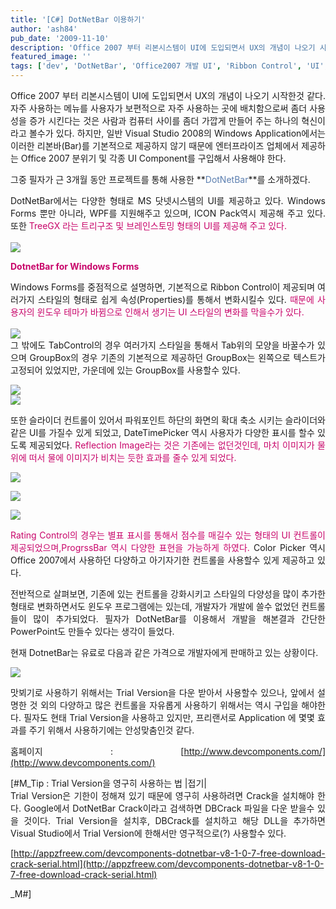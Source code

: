 ```yaml
---
title: '[C#] DotNetBar 이용하기'
author: 'ash84'
pub_date: '2009-11-10'
description: 'Office 2007 부터 리본시스템이 UI에 도입되면서 UX의 개념이 나오기 시작한것 같다. 자주 사용하는 메뉴를 사용자가 보편적으로 자주 사용하는 곳에 배치함으로써 좀더 사용성을 증가 시킨다는 것은 사람과 컴퓨터 사이를 좀더 가깝게 만들어 주는 하나의 혁신이라고 볼수가 있다. 하지만, 일반 Visual Studio 2008의 Windows Applicatio'
featured_image: ''
tags: ['dev', 'DotNetBar', 'Office2007 개발 UI', 'Ribbon Control', 'UI', '닷넷바']
---
```



<div style="TEXT-ALIGN: justify; MARGIN-LEFT: 4em">  
</div>  
<div style="TEXT-ALIGN: justify">Office 2007 부터 리본시스템이 UI에 도입되면서 UX의 개념이 나오기 시작한것 같다. 자주 사용하는 메뉴를 사용자가 보편적으로 자주 사용하는 곳에 배치함으로써 좀더 사용성을 증가 시킨다는 것은 사람과 컴퓨터 사이를 좀더 가깝게 만들어 주는 하나의 혁신이라고 볼수가 있다. 하지만, 일반 Visual Studio 2008의 Windows Application에서는 이러한 리본바(Bar)를 기본적으로 제공하지 않기 때문에 엔터프라이즈 업체에서 제공하는 Office 2007 분위기 및 각종 UI Component를 구입해서 사용해야 한다.

그중 필자가 근 3개월 동안 프로젝트를 통해 사용한 **<font color="#5c7fb0">DotNetBar</font>**를 소개하겠다.

DotNetBar에서는 다양한 형태로 MS 닷넷시스템의 UI를 제공하고 있다. Windows Forms 뿐만 아니라, WPF를 지원해주고 있으며, ICON Pack역시 제공해 주고 있다. 또한 <font color="#c8056a">TreeGX 라는 트리구조 및 브레인스토밍 형태의 UI를 제공해 주고 있다.   
</font>  
![](http://ash84.net/wp-content/uploads/1/cfile28.uf.2065A3044AF8B99EA1F647.jpg)

**<font color="#c8056a">DotnetBar for Windows Forms</font>**

Windows Forms를 중점적으로 설명하면, 기본적으로 Ribbon Control이 제공되며 여러가지 스타일의 형태로 쉽게 속성(Properties)를 통해서 변화시킬수 있다. <font color="#c8056a">때문에 사용자의 윈도우 테마가 바뀜으로 인해서 생기는 UI 스타일의 변화를 막을수가 있다.   
</font>  
![](http://ash84.net/wp-content/uploads/1/cfile22.uf.196711014AF8BA5742AE1C.jpg)  
 그 밖에도 TabControl의 경우 여러가지 스타일을 통해서 Tab위의 모양을 바꿀수가 있으며 GroupBox의 경우 기존의 기본적으로 제공하던 GroupBox는 왼쪽으로 텍스트가 고정되어 있었지만, 가운데에 있는 GroupBox를 사용할수 있다.

![](http://ash84.net/wp-content/uploads/1/cfile23.uf.15658F034AF8BCA35C9812.jpg)  
![](http://ash84.net/wp-content/uploads/1/cfile8.uf.125F6D024AF8BCAD5BD4C9.jpg)

또한 슬라이더 컨트롤이 있어서 파워포인트 하단의 화면의 확대 축소 시키는 슬라이더와 같은 UI를 가질수 있게 되었고, DateTimePicker 역시 사용자가 다양한 표시를 할수 있도록 제공되었다. <font color="#c8056a">Reflection Image라는 것은 기존에는 없던것인데, 마치 이미지가 물 위에 떠서 물에 이미지가 비치는 듯한 효과를 줄수 있게 되었다.   
</font>

![](http://ash84.net/wp-content/uploads/1/cfile1.uf.17725F054AF8BD0666C7BA.jpg)

![](http://ash84.net/wp-content/uploads/1/cfile4.uf.19725F054AF8BD0767A053.jpg)

![](http://ash84.net/wp-content/uploads/1/cfile4.uf.20725F054AF8BD07680DB1.jpg)

<font color="#c8056a">Rating Control의 경우는 별표 표시를 통해서 점수를 매길수 있는 형태의 UI 컨트롤이 제공되었으며,ProgrssBar 역시 다양한 표현을 가능하게 하였다.</font> Color Picker 역시 Office 2007에서 사용하던 다양하고 아기자기한 컨트롤을 사용할수 있게 제공하고 있다.

 전반적으로 살펴보면, 기존에 있는 컨트롤을 강화시키고 스타일의 다양성을 많이 추가한 형태로 변화하면서도 윈도우 프로그램에는 있는데, 개발자가 개발에 쓸수 없었던 컨트롤들이 많이 추가되었다. 필자가 DotNetBar를 이용해서 개발을 해본결과 간단한 PowerPoint도 만들수 있다는 생각이 들었다.

현재 DotnetBar는 유료로 다음과 같은 가격으로 개발자에게 판매하고 있는 상황이다.

![](http://ash84.net/wp-content/uploads/1/cfile4.uf.16193E0C4AF8BEF0848387.jpg)

맛뵈기로 사용하기 위해서는 Trial Version을 다운 받아서 사용할수 있으나, 앞에서 설명한 것 외의 다양하고 많은 컨트롤을 자유롭게 사용하기 위해서는 역시 구입을 해야한다. 필자도 현태 Trial Version을 사용하고 있지만, 프리랜서로 Application 에 몇몇 효과를 주기 위해서 사용하기에는 안성맞춤인것 같다.

홈페이지 : [http://www.devcomponents.com/](http://www.devcomponents.com/)

[#M_Tip : Trial Version을 영구히 사용하는 법 |접기|  
 Trial Version은 기한이 정해져 있기 때문에 영구히 사용하려면 Crack을 설치해야 한다. Google에서 DotNetBar Crack이라고 검색하면 DBCrack 파일을 다운 받을수 있을 것이다. Trial Version을 설치후, DBCrack를 설치하고 해당 DLL을 추가하면 Visual Studio에서 Trial Version에 한해서만 영구적으로(?) 사용할수 있다.

[http://appzfreew.com/devcomponents-dotnetbar-v8-1-0-7-free-download-crack-serial.html](http://appzfreew.com/devcomponents-dotnetbar-v8-1-0-7-free-download-crack-serial.html)

_M#]

</div>

